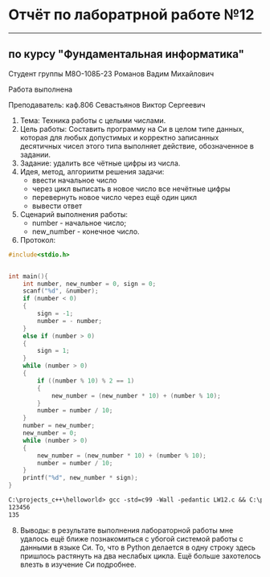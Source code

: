 # Отчёт по лаборатрной работе №12

---

## по курсу "Фундаментальная информатика"


Студент группы М8О-108Б-23 Романов Вадим Михайлович

Работа выполнена

Преподаватель: каф.806 Севастьянов Виктор Сергеевич

1. Тема: Техника работы с целыми числами.
2. Цель работы: Составить программу на Си в целом типе данных, которая для любых допустимых и корректно записанных десятичных чисел этого типа выполняет действие, обозначенное в задании.
3. Задание: удалить все чётные цифры из числа.
4. Идея, метод, алгориитм решения задачи:
   - ввести начальное число
   - через цикл выписать в новое число все нечётные цифры
   - перевернуть новое число через ещё один цикл
   - вывести ответ
5. Сценарий выполнения работы:
   - number - начальное число;
   - new_number - конечное число.
6. Протокол:
```c
#include<stdio.h>


int main(){
    int number, new_number = 0, sign = 0;
    scanf("%d", &number);
    if (number < 0)
    {
        sign = -1;
        number = - number;
    }
    else if (number > 0)
    {
        sign = 1;
    }
    while (number > 0)
    {
        if ((number % 10) % 2 == 1)
        {
            new_number = (new_number * 10) + (number % 10);
        }
        number = number / 10;
    }
    number = new_number;
    new_number = 0;
    while (number > 0)
    {
        new_number = (new_number * 10) + (number % 10);
        number = number / 10;
    }
    printf("%d", new_number * sign);
}
```
```txt
C:\projects_c++\helloworld> gcc -std=c99 -Wall -pedantic LW12.c && C:\projects_c++\helloworld\LW12.exe
123456
135
```
8. Выводы: в результате выполнения лабораторной работы мне удалось ещё ближе познакомиться с убогой системой работы с данными в языке Си. То, что в Python делается в одну строку здесь пришлось растянуть на два неслабых цикла. Ещё больше захотелось влезть в изучение Си подробнее.